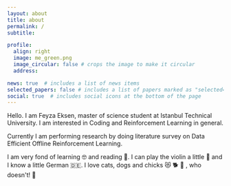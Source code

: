 ```yaml
---
layout: about
title: about
permalink: /
subtitle:

profile:
  align: right
  image: me_green.png
  image_circular: false # crops the image to make it circular
  address: 

news: true  # includes a list of news items
selected_papers: false # includes a list of papers marked as "selected={true}"
social: true  # includes social icons at the bottom of the page
---
```


Hello. I am Feyza Eksen, master of science student at Istanbul Technical University. I am interested in Coding and Reinforcement Learning in general.

Currently I am performing research by doing literature survey on Data Efficient Offline Reinforcement Learning.

I am very fond of learning 🤓 and reading 📗. I can play the violin a little :violin: and I know a little German 🇩🇪. I love cats, dogs and chicks 😻 🐕 🐥 , who doesn't! 🐾